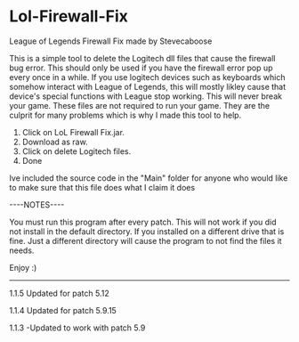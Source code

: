 Lol-Firewall-Fix
================

League of Legends Firewall Fix made by Stevecaboose

This is a simple tool to delete the Logitech dll files that cause the firewall bug error. This should only be used if you
have the firewall error pop up every once in a while. If you use logitech devices such as keyboards which somehow interact
with League of Legends, this will mostly likley cause that device's special functions with League stop working. This will never
break your game. These files are not required to run your game. They are the culprit for many problems which is why I made this
tool to help.

1. Click on LoL Firewall Fix.jar.
2. Download as raw.
3. Click on delete Logitech files.
4. Done

Ive included the source code in the "Main" folder for anyone who would like to make sure that this file does what I claim it does

----NOTES----

You must run this program after every patch.
This will not work if you did not install in the default directory. If you installed on a different drive that is fine. Just a different directory will cause the program to not find the files it needs.

Enjoy :)

----------------------------------------------------
1.1.5
Updated for patch 5.12

1.1.4
Updated for patch 5.9.15


1.1.3
-Updated to work with patch 5.9
